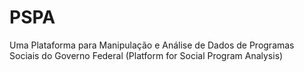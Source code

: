 # PSPA
Uma Plataforma para Manipulação e Análise de Dados de Programas Sociais do Governo Federal (Platform for Social Program Analysis)
